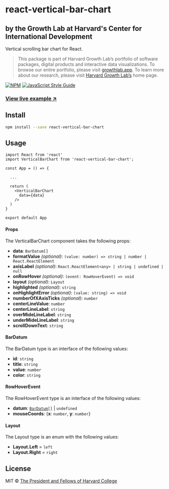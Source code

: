 # react-vertical-bar-chart

## by the Growth Lab at Harvard's Center for International Development

Vertical scrolling bar chart for React.

> This package is part of Harvard Growth Lab’s portfolio of software packages, digital products and interactive data visualizations.  To browse our entire portfolio, please visit [growthlab.app](https://growthlab.app/).  To learn more about our research, please visit [Harvard Growth Lab’s](https://growthlab.cid.harvard.edu/) home page.

[![NPM](https://img.shields.io/npm/v/react-vertical-bar-chart.svg)](https://www.npmjs.com/package/react-vertical-bar-chart) [![JavaScript Style Guide](https://img.shields.io/badge/code_style-standard-brightgreen.svg)](https://standardjs.com)

### [View live example ↗](https://cid-harvard.github.io/react-vertical-bar-chart/)

## Install

```bash
npm install --save react-vertical-bar-chart
```

## Usage

```tsx
import React from 'react'
import VerticalBarChart from 'react-vertical-bar-chart';

const App = () => {

  ...

  return (
    <VerticalBarChart
      data={data}
    />
  )
}

export default App

```

<a name="props"/>

#### Props

The VerticalBarChart component takes the following props:

- **data**: `BarDatum[]`
- **formatValue** *(optional)*: `(value: number) => string | number | React.ReactElement`
- **axisLabel** *(optional)*: `React.ReactElement<any> | string | undefined | null`
- **onRowHover** *(optional)*: `(event: RowHoverEvent) => void`
- **layout** *(optional)*: `Layout`
- **highlighted** *(optional)*: `string`
- **onHighlightError** *(optional)*: `(value: string) => void`
- **numberOfXAxisTicks** *(optional)*: `number`
- **centerLineValue**: `number`
- **centerLineLabel**: `string`
- **overMideLineLabel**: `string`
- **underMideLineLabel**: `string`
- **scrollDownText**: `string`

<a name="bardatum"/>

#### BarDatum

The BarDatum type is an interface of the following values:

- **id**: `string`
- **title**: `string`
- **value**: `number`
- **color**: `string`

<a name="rowhoverevent"/>

#### RowHoverEvent

The RowHoverEvent type is an interface of the following values:

- **datum**: [`BarDatum[]`](#bardatum) \| `undefined`
- **mouseCoords**: {**x**: `number`, **y**: `number`}

<a name="layout"/>

#### Layout

The Layout type is an enum with the following values:

- **Layout.Left** = `left`
- **Layout.Right** = `right`

## License

MIT © [The President and Fellows of Harvard College](https://www.harvard.edu/)
